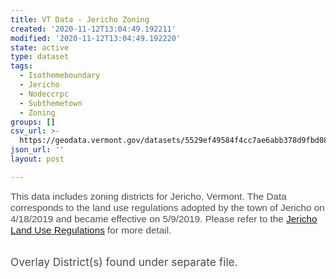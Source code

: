 ```yaml
---
title: VT Data - Jericho Zoning
created: '2020-11-12T13:04:49.192211'
modified: '2020-11-12T13:04:49.192220'
state: active
type: dataset
tags:
  - Isothemeboundary
  - Jericho
  - Nodeccrpc
  - Subthemetown
  - Zoning
groups: []
csv_url: >-
  https://geodata.vermont.gov/datasets/5529ef49584f4cc7ae6abb378d9fbd08_0.csv?outSR=%7B%22latestWkid%22%3A3857%2C%22wkid%22%3A102100%7D
json_url: ''
layout: post

---
```

<p><span style='font-size:11.5pt; font-family:&quot;Helvetica&quot;,sans-serif; color:#4C4C4C; background:white;'>This data includes zoning districts for
Jericho, Vermont. The Data corresponds to the land use regulations adopted by
the town of Jericho on 4/18/2019 and became effective on 5/9/2019. Please refer to the <a href='https://s3-us-west-1.amazonaws.com/ehq-production-us-california/a3a2135bc7b2908f003b9e4665d00b8e260df9ea/documents/attachments/000/004/849/original/P_Z_REGS_5-15-19.pdf?1557940313' target='_blank'>Jericho Land Use Regulations</a> for more detail.</span><span style='font-size:13.0pt; font-family:&quot;Arial&quot;,sans-serif; color:#4C4C4C; background:white;'></span></p> <p><br /><span style='font-size:13.0pt; color:#4C4C4C;'>Overlay
District(s) found under separate file.</span></p>
